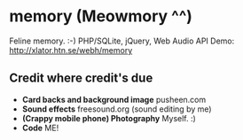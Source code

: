 memory (Meowmory ^^)
=====================

Feline memory. :-) PHP/SQLite, jQuery, Web Audio API
Demo: http://xlator.htn.se/webh/memory

Credit where credit's due
-------------------------

* **Card backs and background image** pusheen.com
* **Sound effects** freesound.org (sound editing by me)
* **(Crappy mobile phone) Photography** Myself. :)
* **Code** ME!